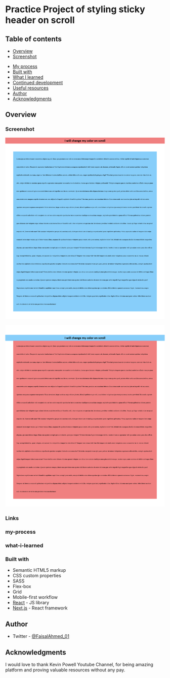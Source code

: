# Practice Project of styling sticky header on scroll

## Table of contents

- [Overview](#overview)
- [Screenshot](#screenshot)
<!-- - [Links](#links) -->
- [My process](#my-process)
- [Built with](#built-with)
- [What I learned](#what-i-learned)
- [Continued development](#continued-development)
- [Useful resources](#useful-resources)
- [Author](#author)
- [Acknowledgments](#acknowledgments)

## Overview

<!-- The Design of this  site was given by w3school and developed by me,
This is a fully responsive site containing header,main,aside and footer sections. -->


### Screenshot

![](./public/1.png)

![](./public/2.png)



### Links

<!-- - Live Site URL: [https://rarallax-scroll-site.vercel.app/](https://parallax-scroll-site.vercel.app/) -->

### my-process

<!-- following mobile first approach, using flex-box, grid, relative units and @media query for responsiveness . -->


### what-i-learned

<!-- As you know, practice is the only way of getting hands on best practices, therefore as I practice, I learn how to practice more. How to write more clean and optimized code. -->

### Built with

- Semantic HTML5 markup
- CSS custom properties
- SASS
- Flex-box
- Grid
- Mobile-first workflow
- [React](https://reactjs.org/) - JS library
- [Next.js](https://nextjs.org/) - React framework

## Author

- Twitter - [@FaisalAhmed_01](https://www.twitter.com/FaisalAhmed_01)

## Acknowledgments

I would love to thank Kevin Powell Youtube Channel, for being amazing platform and proving valuable resources without any pay. 

